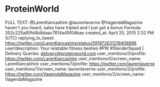 # ProteinWorld

FULL TEXT: @LarenKancashire @laurenlaverne @VagendaMagazine haven't you heard, sales have tripled and I just got a bonus
Formula: 352c225a80fd4b8daac7814a45f04bae
created_at: April 25, 2015 2:32 PM (UTC)
replying_to_tweet: https://twitter.com/LarenKancashire/status/591972631219408896
user/description: Your relatable fitness besties         #PW #SlenderSquad | Delivery Queries: delivery@proteinworld.com
user_mentions/0/profile: https://twitter.com/LarenKancashire
user_mentions/0/screen_name: LarenKancashire
user_mentions/1/profile: https://twitter.com/laurenlaverne
user_mentions/1/screen_name: laurenlaverne
user_mentions/2/profile: https://twitter.com/VagendaMagazine
user_mentions/2/screen_name: VagendaMagazine